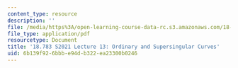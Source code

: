 ```yaml
---
content_type: resource
description: ''
file: /media/https%3A/open-learning-course-data-rc.s3.amazonaws.com/18-783-elliptic-curves-spring-2021/6b139f926bbbe94db322ea23300b0246_MIT18_783S21_notes13.pdf
file_type: application/pdf
resourcetype: Document
title: '18.783 S2021 Lecture 13: Ordinary and Supersingular Curves'
uid: 6b139f92-6bbb-e94d-b322-ea23300b0246
---
```

